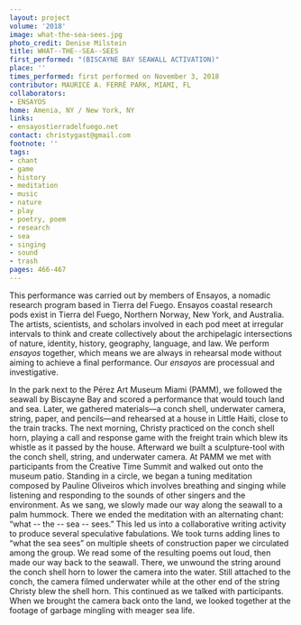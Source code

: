 ```yaml
---
layout: project
volume: '2018'
image: what-the-sea-sees.jpg
photo_credit: Denise Milstein
title: WHAT--THE--SEA--SEES
first_performed: "(BISCAYNE BAY SEAWALL ACTIVATION)"
place: ''
times_performed: first performed on November 3, 2018
contributor: MAURICE A. FERRÉ PARK, MIAMI, FL
collaborators:
- ENSAYOS
home: Amenia, NY / New York, NY
links:
- ensayostierradelfuego.net
contact: christygast@gmail.com
footnote: ''
tags:
- chant
- game
- history
- meditation
- music
- nature
- play
- poetry, poem
- research
- sea
- singing
- sound
- trash
pages: 466-467
---
```


This performance was carried out by members of Ensayos, a nomadic research program based in Tierra del Fuego. Ensayos coastal research pods exist in Tierra del Fuego, Northern Norway, New York, and Australia. The artists, scientists, and scholars involved in each pod meet at irregular intervals to think and create collectively about the archipelagic intersections of nature, identity, history, geography, language, and law. We perform _ensayos_ together, which means we are always in rehearsal mode without aiming to achieve a final performance. Our _ensayos_ are processual and investigative.

In the park next to the Pérez Art Museum Miami (PAMM), we followed the seawall by Biscayne Bay and scored a performance that would touch land and sea. Later, we gathered materials—a conch shell, underwater camera, string, paper, and pencils—and rehearsed at a house in Little Haiti, close to the train tracks. The next morning, Christy practiced on the conch shell horn, playing a call and response game with the freight train which blew its whistle as it passed by the house. Afterward we built a sculpture-tool with the conch shell, string, and underwater camera. At PAMM we met with participants from the Creative Time Summit and walked out onto the museum patio. Standing in a circle, we began a tuning meditation composed by Pauline Oliveiros which involves breathing and singing while listening and responding to the sounds of other singers and the environment. As we sang, we slowly made our way along the seawall to a palm hummock. There we ended the meditation with an alternating chant: “what -- the -- sea -- sees.” This led us into a collaborative writing activity to produce several speculative fabulations. We took turns adding lines to “what the sea sees” on multiple sheets of construction paper we circulated among the group. We read some of the resulting poems out loud, then made our way back to the seawall. There, we unwound the string around the conch shell horn to lower the camera into the water. Still attached to the conch, the camera filmed underwater while at the other end of the string Christy blew the shell horn. This continued as we talked with participants. When we brought the camera back onto the land, we looked together at the footage of garbage mingling with meager sea life.
